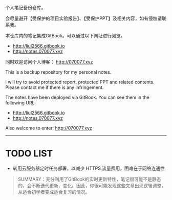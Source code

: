 个人笔记备份仓库。

会尽量避开【受保护的项目实验报告】、【受保护PPT】及相关内容，如有侵权请联系我。

本仓库内的笔记集成GitBook。可以通过以下网址进行阅览。
- http://liul2566.gitbook.io
- http://notes.070077.xyz

同时欢迎访问个人博客： http://070077.xyz 

This is a backup repository for my personal notes.

I will try to avoid protected report, protected PPT and related contents.  Please contact me if there is any infringement.

The notes have been deployed via GitBook. You can see them in the following URL:
- http://liul2566.gitbook.io
- http://notes.070077.xyz

Also welcome to enter: http://070077.xyz

--- 
# TODO LIST

- 转用云服务器定时任务部署，以减少 HTTPS 流量费用，困难在于网络连通性


> SUMMARY：充分利用了GitBook的实时更新特性，笔记很可能不是静态的，会不断迭代更新、变化。因此，你很可能发现这些文章出现逻辑调整，从适合初学者变成适合复习的情况。